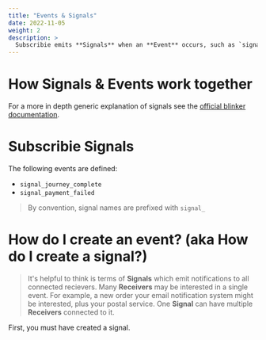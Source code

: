 ```yaml
---
title: "Events & Signals"
date: 2022-11-05
weight: 2
description: >
  Subscribie emits **Signals** when an **Event** occurs, such as `signal_payment_failed`. This is achieved using the python [blinker library](https://blinker.readthedocs.io/en/stable/).
---
```



# How Signals & Events work together

For a more in depth generic explanation of signals see the [ official blinker documentation](https://blinker.readthedocs.io/en/stable/).


# Subscribie Signals

The following events are defined:

- `signal_journey_complete`
- `signal_payment_failed`

> By convention, signal names are prefixed with `signal_`


# How do I create an event? (aka How do I create a signal?)

> It's helpful to think is terms of **Signals** which emit notifications to all connected recievers. Many **Receivers** may be interested in a single event. For example, a new order your email notification system might be interested, plus your postal service. One **Signal** can have multiple **Receivers** connected to it.

First, you must have created a signal.
